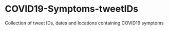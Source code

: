 # COVID19-Symptoms-tweetIDs
Collection of tweet IDs, dates and locations containing COVID19 symptoms
